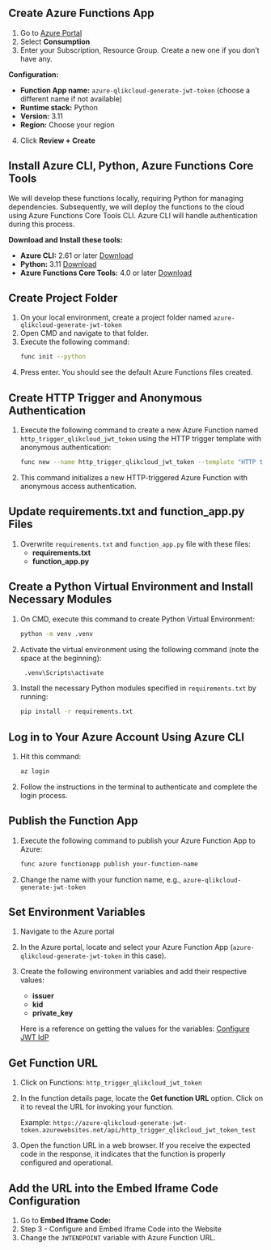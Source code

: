 ## Create Azure Functions App
1. Go to [Azure Portal](https://portal.azure.com/#create/Microsoft.FunctionApp)
2. Select **Consumption**
3. Enter your Subscription, Resource Group. Create a new one if you don’t have any.

**Configuration:**
- **Function App name:** `azure-qlikcloud-generate-jwt-token` (choose a different name if not available)
- **Runtime stack:** Python
- **Version:** 3.11
- **Region:** Choose your region

4. Click **Review + Create**

## Install Azure CLI, Python, Azure Functions Core Tools
We will develop these functions locally, requiring Python for managing dependencies. Subsequently, we will deploy the functions to the cloud using Azure Functions Core Tools CLI. Azure CLI will handle authentication during this process.

**Download and Install these tools:**
- **Azure CLI:** 2.61 or later [Download](https://azcliprod.blob.core.windows.net/msi/azure-cli-2.61.0-x64.msi)
- **Python:** 3.11 [Download](https://www.python.org/ftp/python/3.11.0/python-3.11.0-amd64.exe)
- **Azure Functions Core Tools:** 4.0 or later [Download](https://functionscdn.azureedge.net/public/artifacts/v4/latest/func-cli-x64.msi)

## Create Project Folder
1. On your local environment, create a project folder named `azure-qlikcloud-generate-jwt-token`
2. Open CMD and navigate to that folder.
3. Execute the following command:
    ```bash
    func init --python
    ```
4. Press enter. You should see the default Azure Functions files created.

## Create HTTP Trigger and Anonymous Authentication
1. Execute the following command to create a new Azure Function named `http_trigger_qlikcloud_jwt_token` using the HTTP trigger template with anonymous authentication:
    ```bash
    func new --name http_trigger_qlikcloud_jwt_token --template "HTTP trigger" --authlevel "anonymous"
    ```
2. This command initializes a new HTTP-triggered Azure Function with anonymous access authentication.

## Update requirements.txt and function_app.py Files
1. Overwrite `requirements.txt` and `function_app.py` file with these files:
    - **requirements.txt**
    - **function_app.py**

## Create a Python Virtual Environment and Install Necessary Modules
1. On CMD, execute this command to create Python Virtual Environment:
    ```bash
    python -m venv .venv
    ```
2. Activate the virtual environment using the following command (note the space at the beginning):
    ```bash
     .venv\Scripts\activate
    ```
3. Install the necessary Python modules specified in `requirements.txt` by running:
    ```bash
    pip install -r requirements.txt
    ```

## Log in to Your Azure Account Using Azure CLI
1. Hit this command:
    ```bash
    az login
    ```
2. Follow the instructions in the terminal to authenticate and complete the login process.

## Publish the Function App
1. Execute the following command to publish your Azure Function App to Azure:
    ```bash
    func azure functionapp publish your-function-name
    ```
2. Change the name with your function name, e.g., `azure-qlikcloud-generate-jwt-token`

## Set Environment Variables
1. Navigate to the Azure portal
2. In the Azure portal, locate and select your Azure Function App (`azure-qlikcloud-generate-jwt-token` in this case).
3. Create the following environment variables and add their respective values:
    - **issuer**
    - **kid**
    - **private_key**

   Here is a reference on getting the values for the variables: [Configure JWT IdP](https://docs.microsoft.com/en-us/azure/app-service/configure-authentication-provider-jwt)

## Get Function URL
1. Click on Functions: `http_trigger_qlikcloud_jwt_token`
2. In the function details page, locate the **Get function URL** option. Click on it to reveal the URL for invoking your function.

   Example: `https://azure-qlikcloud-generate-jwt-token.azurewebsites.net/api/http_trigger_qlikcloud_jwt_token_test`
3. Open the function URL in a web browser. If you receive the expected code in the response, it indicates that the function is properly configured and operational.

## Add the URL into the Embed Iframe Code Configuration
1. Go to **Embed Iframe Code:**
2. Step 3 - Configure and Embed Iframe Code into the Website
3. Change the `JWTENDPOINT` variable with Azure Function URL.
